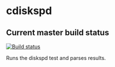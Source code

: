 # cdiskspd

## Current master build status
[![Build status](https://ci.appveyor.com/api/projects/status/qsc4sq00h3q1eq15/branch/master?svg=true)](https://ci.appveyor.com/project/joshwhieb/cdiskspd/branch/master)

Runs the diskspd test and parses results.